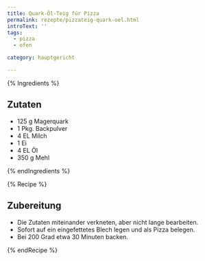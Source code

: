 ```yaml
---
title: Quark-Öl-Teig für Pizza
permalink: rezepte/pizzateig-quark-oel.html
introText: ''
tags:
  - pizza
  - ofen

category: hauptgericht

---
```


{% Ingredients %}

## Zutaten

- 125 g Magerquark
- 1 Pkg. Backpulver
- 4 EL Milch
- 1 Ei
- 4 EL Öl
- 350 g Mehl

{% endIngredients %}

{% Recipe %}

## Zubereitung

- Die Zutaten miteinander verkneten, aber nicht lange bearbeiten.
- Sofort auf ein eingefettetes Blech legen und als Pizza belegen.
- Bei 200 Grad etwa 30 Minuten backen.

{% endRecipe %}
